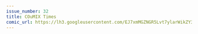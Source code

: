 ```yaml
---
issue_number: 32
title: COuMIX Times
comic_url: https://lh3.googleusercontent.com/EJ7xmMGZNGR5Lvt7ylarWikZY3e5P8dflU4RQN9ExNtmuseyk53msj9awoiY-VWLOi0CakESumwfI2TSxmikXkDTANSnCpoV4xJHxXtBqVR0GwRjVEsoGUPz_B5iBqjN60r6v7kXTw=w1200
---
```

